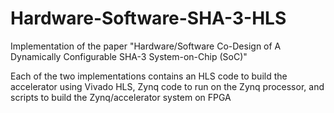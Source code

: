 # Hardware-Software-SHA-3-HLS

Implementation of the paper "Hardware/Software Co-Design of A Dynamically Configurable SHA-3 System-on-Chip (SoC)"

Each of the two implementations contains an HLS code to build the accelerator using Vivado HLS, Zynq code to run on the Zynq processor, and scripts to build the Zynq/accelerator system on FPGA
